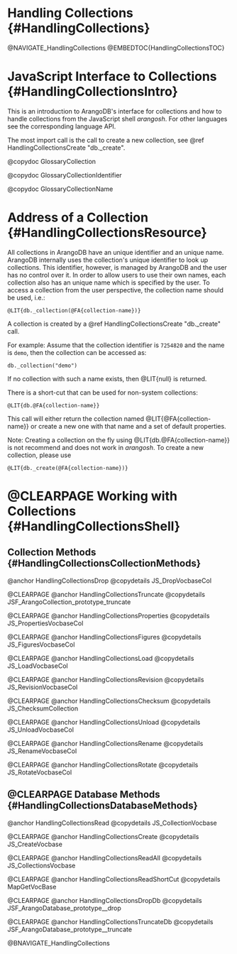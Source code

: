 Handling Collections {#HandlingCollections}
===========================================

@NAVIGATE_HandlingCollections
@EMBEDTOC{HandlingCollectionsTOC}

JavaScript Interface to Collections {#HandlingCollectionsIntro}
===============================================================

This is an introduction to ArangoDB's interface for collections and how to handle
collections from the JavaScript shell _arangosh_. For other languages see the
corresponding language API.

The most import call is the call to create a new collection, see
@ref HandlingCollectionsCreate "db._create".

@copydoc GlossaryCollection

@copydoc GlossaryCollectionIdentifier

@copydoc GlossaryCollectionName

Address of a Collection {#HandlingCollectionsResource}
======================================================

All collections in ArangoDB have an unique identifier and an unique
name. ArangoDB internally uses the collection's unique identifier to look up
collections. This identifier, however, is managed by ArangoDB and the user has
no control over it. In order to allow users to use their own names, each collection
	also has an unique name which is specified by the user. To access a collection
from the user perspective, the collection name should be used, i.e.:

    @LIT{db._collection(@FA{collection-name})}

A collection is created by a @ref HandlingCollectionsCreate "db._create" call.

For example: Assume that the collection identifier is `7254820` and the name is
`demo`, then the collection can be accessed as:

    db._collection("demo")

If no collection with such a name exists, then @LIT{null} is returned.

There is a short-cut that can be used for non-system collections:

    @LIT{db.@FA{collection-name}}

This call will either return the collection named @LIT{@FA{collection-name}} or create
a new one with that name and a set of default properties.

Note: Creating a collection on the fly using @LIT{db.@FA{collection-name}} is
not recommend and does not work in _arangosh_. To create a new collection, please
use

    @LIT{db._create(@FA{collection-name})}

@CLEARPAGE
Working with Collections {#HandlingCollectionsShell}
====================================================

Collection Methods {#HandlingCollectionsCollectionMethods}
----------------------------------------------------------

@anchor HandlingCollectionsDrop
@copydetails JS_DropVocbaseCol

@CLEARPAGE
@anchor HandlingCollectionsTruncate
@copydetails JSF_ArangoCollection_prototype_truncate

@CLEARPAGE
@anchor HandlingCollectionsProperties
@copydetails JS_PropertiesVocbaseCol

@CLEARPAGE
@anchor HandlingCollectionsFigures
@copydetails JS_FiguresVocbaseCol

@CLEARPAGE
@anchor HandlingCollectionsLoad
@copydetails JS_LoadVocbaseCol

@CLEARPAGE
@anchor HandlingCollectionsRevision
@copydetails JS_RevisionVocbaseCol

@CLEARPAGE
@anchor HandlingCollectionsChecksum
@copydetails JS_ChecksumCollection

@CLEARPAGE
@anchor HandlingCollectionsUnload
@copydetails JS_UnloadVocbaseCol

@CLEARPAGE
@anchor HandlingCollectionsRename
@copydetails JS_RenameVocbaseCol

@CLEARPAGE
@anchor HandlingCollectionsRotate
@copydetails JS_RotateVocbaseCol

@CLEARPAGE
Database Methods {#HandlingCollectionsDatabaseMethods}
------------------------------------------------------

@anchor HandlingCollectionsRead
@copydetails JS_CollectionVocbase

@CLEARPAGE
@anchor HandlingCollectionsCreate
@copydetails JS_CreateVocbase

@CLEARPAGE
@anchor HandlingCollectionsReadAll
@copydetails JS_CollectionsVocbase

@CLEARPAGE
@anchor HandlingCollectionsReadShortCut
@copydetails MapGetVocBase

@CLEARPAGE
@anchor HandlingCollectionsDropDb
@copydetails JSF_ArangoDatabase_prototype__drop

@CLEARPAGE
@anchor HandlingCollectionsTruncateDb
@copydetails JSF_ArangoDatabase_prototype__truncate

@BNAVIGATE_HandlingCollections
